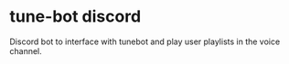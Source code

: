 # tune-bot discord

Discord bot to interface with tunebot and play user playlists in the voice channel. 
